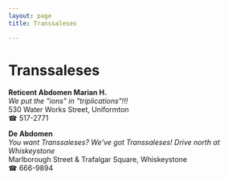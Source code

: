 ```yaml
---
layout: page 
title: Transsaleses

---
```



# Transsaleses


 **Reticent Abdomen Marian H.**  
_We put the "ions" in "triplications"!!!_  
530 Water Works Street, Uniformton  
☎ 517-2771

**De Abdomen**  
_You want Transsaleses? We've got Transsaleses! 
Drive north at Whiskeystone_  
Marlborough Street & Trafalgar Square, Whiskeystone  
☎ 666-9894

